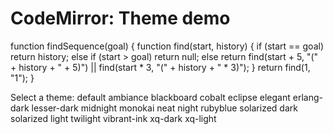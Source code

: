 CodeMirror: Theme demo
======================

function findSequence(goal) { function find(start, history) { if (start == goal) return history; else if (start &gt; goal) return null; else return find(start + 5, "(" + history + " + 5)") || find(start \* 3, "(" + history + " \* 3)"); } return find(1, "1"); }

Select a theme: default ambiance blackboard cobalt eclipse elegant erlang-dark lesser-dark midnight monokai neat night rubyblue solarized dark solarized light twilight vibrant-ink xq-dark xq-light

